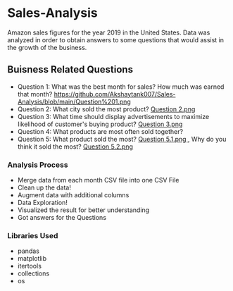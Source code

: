 # Sales-Analysis
Amazon sales figures for the year 2019 in the United States. Data was analyzed in order to obtain answers to some questions that would assist in the growth of the business.



## Buisness Related Questions 

- Question 1: What was the best month for sales? How much was earned that month? https://github.com/Akshaytank007/Sales-Analysis/blob/main/Question%201.png
- Question 2: What city sold the most product? [Question 2.png](https://github.com/Akshaytank007/Sales-Analysis/blob/main/Question%202.png)
- Question 3: What time should display advertisements to maximize likelihood of customer's buying product? [Question 3.png](https://github.com/Akshaytank007/Sales-Analysis/blob/main/Question%203.png)
- Question 4: What products are most often sold together? 
- Question 5: What product sold the most? [Question 5.1.png ](https://github.com/Akshaytank007/Sales-Analysis/blob/main/Question%205.1.png) , Why do you think it sold the most? [Question 5.2.png](https://github.com/Akshaytank007/Sales-Analysis/blob/main/Question%205.2.png)

### Analysis Process

- Merge data from each month CSV file into one CSV File
- Clean up the data!
- Augment data with additional columns
- Data Exploration!
- Visualized the result for better understanding
- Got answers for the Questions

### Libraries Used
- pandas
- matplotlib
- itertools
- collections
- os
